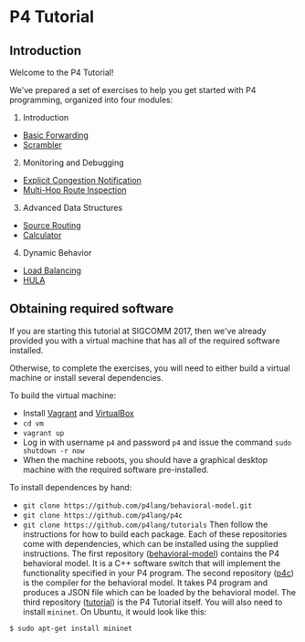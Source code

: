 # P4 Tutorial

## Introduction

Welcome to the P4 Tutorial!

We've prepared a set of exercises to help you get started with P4
programming, organized into four modules:

1. Introduction
* [Basic Forwarding](./basic)
* [Scrambler](./scrambler)

2. Monitoring and Debugging
* [Explicit Congestion Notification](./ecn)
* [Multi-Hop Route Inspection](./mri)

3. Advanced Data Structures
* [Source Routing](./source_routing)
* [Calculator](./calc)

4. Dynamic Behavior
* [Load Balancing](./load_balance)
* [HULA](./hula)

## Obtaining required software

If you are starting this tutorial at SIGCOMM 2017, then we've already
provided you with a virtual machine that has all of the required
software installed.

Otherwise, to complete the exercises, you will need to either build a
virtual machine or install several dependencies.

To build the virtual machine:
- Install [Vagrant](https://vagrantup.com) and [VirtualBox](https://virtualbox.org)
- `cd vm`
- `vagrant up`
- Log in with username `p4` and password `p4` and issue the command `sudo shutdown -r now`
- When the machine reboots, you should have a graphical desktop machine with the required software pre-installed.

To install dependences by hand:
- `git clone https://github.com/p4lang/behavioral-model.git`
- `git clone https://github.com/p4lang/p4c`
- `git clone https://github.com/p4lang/tutorials`
Then follow the instructions for how to build each package. Each of
these repositories come with dependencies, which can be installed
using the supplied instructions. The first repository
([behavioral-model](https://github.com/p4lang/behavioral-model))
contains the P4 behavioral model. It is a C++ software switch that
will implement the functionality specified in your P4 program. The
second repository ([p4c](https://github.com/p4lang/p4c-bm)) is the
compiler for the behavioral model. It takes P4 program and produces a
JSON file which can be loaded by the behavioral model. The third
repository ([tutorial](https://github.com/p4lang/tutorial)) is the P4
Tutorial itself. You will also need to install `mininet`. On Ubuntu,
it would look like this:

```
$ sudo apt-get install mininet
```
